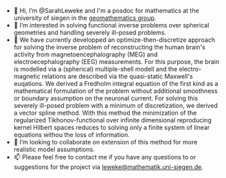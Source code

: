 - 👋 Hi, I’m @SarahLeweke and I'm a posdoc for mathematics at the university of siegen in the [geomathematics group](https://www.uni-siegen.de/fb6/geomathe/staff/orzlowski.html.en?lang=en).
- 👀 I’m interested in solving functional inverse problems over spherical geometries and handling severely ill-posed problems. 
- 🌱 We have currently developped an optimize-then-discretize approach for solving the inverse problem of reconstructing the human brain's activity from magnetoencephalography (MEG) and electroecephalography (EEG) measurements. For this purpose, the brain is modelled via a (spherical) multiple-shell modell and the electro-magnetic relations are described via the quasi-static Maxwell's euqations. We derived a Fredholm integral equation of the first kind as a mathematical formulation of the problem without additional smoothness or boundary assumption on the neuronal current. For solving this severely ill-posed problem with a minimum of discretization, we derived a vector spline method. With this method the minimization of the regularized Tikhonov-functional over infinite dimensional reproducing kernel Hilbert spaces reduces to solving only a finite system of linear equations withou the loss of information. 
- 💞️ I’m looking to collaborate on extension of this method for more realistic model assumptions.
- 📫 Please feel free to contact me if you have any questions to or suggestions for the project via leweke@mathematik.uni-siegen.de.

<!---
SarahLeweke/SarahLeweke is a ✨ special ✨ repository because its `README.md` (this file) appears on your GitHub profile.
You can click the Preview link to take a look at your changes.
--->
